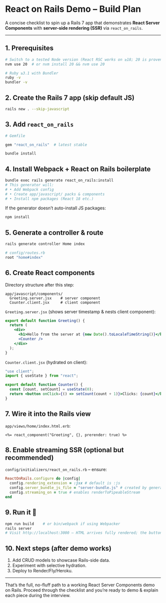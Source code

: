 # React on Rails Demo – Build Plan

A concise checklist to spin up a Rails 7 app that demonstrates **React Server Components** with **server-side rendering (SSR)** via `react_on_rails`.

---

## 1. Prerequisites

```bash
# Switch to a tested Node version (React RSC works on ≥18; 20 is proven)
nvm use 20  # or nvm install 20 && nvm use 20

# Ruby ≥3.1 with Bundler
ruby -v
bundler -v
```

## 2. Create the Rails 7 app (skip default JS)

```bash
rails new . --skip-javascript
```

## 3. Add `react_on_rails`

```ruby
# Gemfile

gem "react_on_rails"  # latest stable
```

```bash
bundle install
```

## 4. Install Webpack + React on Rails boilerplate

```bash
bundle exec rails generate react_on_rails:install
# This generator will:
# • Add Webpack config
# • Create app/javascript/ packs & components
# • Install npm packages (React 18 etc.)
```

If the generator doesn’t auto-install JS packages:

```bash
npm install
```

## 5. Generate a controller & route

```bash
rails generate controller Home index
```

```ruby
# config/routes.rb
root "home#index"
```

## 6. Create React components

Directory structure after this step:

```
app/javascript/components/
  Greeting.server.jsx    # server component
  Counter.client.jsx     # client component
```

`Greeting.server.jsx` (shows server timestamp & nests client component):

```jsx
export default function Greeting() {
  return (
    <div>
      <h1>Hello from the server at {new Date().toLocaleTimeString()}</h1>
      <Counter />
    </div>
  );
}
```

`Counter.client.jsx` (hydrated on client):

```jsx
"use client";
import { useState } from "react";

export default function Counter() {
  const [count, setCount] = useState(0);
  return <button onClick={() => setCount(count + 1)}>Clicks: {count}</button>;
}
```

## 7. Wire it into the Rails view

`app/views/home/index.html.erb`:

```erb
<%= react_component("Greeting", {}, prerender: true) %>
```

## 8. Enable streaming SSR (optional but recommended)

`config/initializers/react_on_rails.rb` – ensure:

```ruby
ReactOnRails.configure do |config|
  config.rendering_extension = :jsx # default is :js
  config.server_bundle_js_file = "server-bundle.js" # created by generator
  config.streaming_on = true # enables renderToPipeableStream
end
```

## 9. Run it 🎉

```bash
npm run build    # or bin/webpack if using Webpacker
rails server
# Visit http://localhost:3000 – HTML arrives fully rendered; the button hydrates.
```

## 10. Next steps (after demo works)

1. Add CRUD models to showcase Rails-side data.
2. Experiment with selective hydration.
3. Deploy to Render/Fly/Heroku.

---

That’s the full, no-fluff path to a working React Server Components demo on Rails. Proceed through the checklist and you’re ready to demo & explain each piece during the interview.
